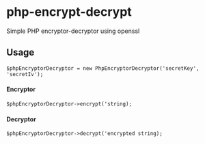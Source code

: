 # php-encrypt-decrypt
Simple PHP encryptor-decryptor using openssl

## Usage

`$phpEncryptorDecryptor = new PhpEncryptorDecryptor('secretKey', 'secretIv');`
#### Encryptor
`$phpEncryptorDecryptor->encrypt('string);`
#### Decryptor
`$phpEncryptorDecryptor->decrypt('encrypted string);`
